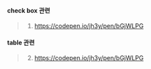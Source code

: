 #### check box 관련
  > 1. https://codepen.io/jh3y/pen/bGjWLPG

#### table 관련
  > 2. https://codepen.io/jh3y/pen/bGjWLPG
